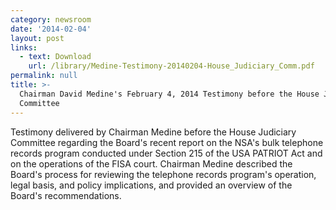 ```yaml
---
category: newsroom
date: '2014-02-04'
layout: post
links:
  - text: Download
    url: /library/Medine-Testimony-20140204-House_Judiciary_Comm.pdf
permalink: null
title: >-
  Chairman David Medine's February 4, 2014 Testimony before the House Judiciary
  Committee
---
```

Testimony delivered by Chairman Medine before the House Judiciary Committee regarding the Board's recent report on the NSA's bulk telephone records program conducted under Section 215 of the USA PATRIOT Act and on the operations of the FISA court. Chairman Medine described the Board's process for reviewing the telephone records program's operation, legal basis, and policy implications, and provided an overview of the Board's recommendations.
